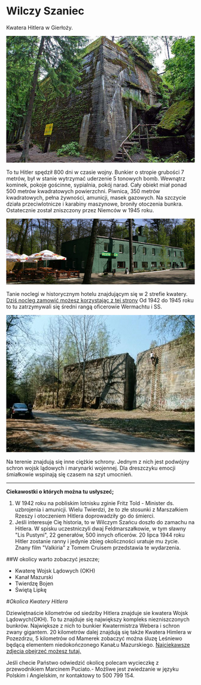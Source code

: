 # Wilczy Szaniec

Kwatera Hitlera w Gierłoży.

![Kwatera Hitlera](wilczy1.jpg)

To tu Hitler spędził 800 dni w czasie wojny. Bunkier o stropie grubości 7 metrów, 
był w stanie wytrzymać uderzenie 5 tonowych bomb. Wewnątrz kominek, pokoje gościnne,
sypialnia, pokój narad. Cały obiekt miał ponad 500 metrów kwadratowych powierzchni.
Piwnica, 350 metrów kwadratowych, pełna żywności, amunicji, masek gazowych. 
Na szczycie działa przeciwlotnicze i karabiny maszynowe, broniły otoczenia bunkra.
Ostatecznie został zniszczony przez Niemców w 1945 roku.

![Baza noclegowa](wilczy3.jpg)

Tanie noclegi w historycznym hotelu znajdującym się w 2 strefie kwatery.
[Dziś nocleg zamowić możesz korzystając z tej strony](http://wolfsschanze.pl/ "Tytuł")
Od 1942 do 1945 roku to tu zatrzymywali się średni rangą oficerowie Wermachtu i SS.

![Inne bunkry ciężkie](wilczy2.jpg)

Na terenie znajdują się inne ciężkie schrony. 
Jednym z nich jest podwójny schron wojsk lądowych i marynarki wojennej.
Dla dreszczyku emocji śmiałkowie wspinają się czasem na szyt umocnień.

***

**Ciekawostki o których można tu usłyszeć;**
<ol>
<li>W 1942 roku na pobliskim lotnisku zginie Fritz Told - Minister ds. uzbrojenia i amunicji. Wielu Twierdzi, że
to złe stosunki z Marszałkiem Rzeszy i otoczeniem Hitlera doprowadziły go do śmierci.</li>

<li>Jeśli interesuje Cię historia, to w Wilczym Szańcu doszło do zamachu na Hitlera. 
W spisku uczestniczyli dwaj Feldmarszałkowie, w tym sławny "Lis Pustyni", 22 generałów, 500 innych oficerów.
20 lipca 1944 roku Hitler zostanie ranny i jedynie zbieg okoliczności uratuje mu życie. 
Znany film "Valkiria" z Tomem Cruisem przedstawia te wydarzenia.</li>
</ol>




##W okolicy warto zobaczyć jeszcze;
<ul>
<li>Kwaterę Wojsk Lądowych (OKH)</li>
<li>Kanał Mazurski</li>
<li>Twierdzę Bojen</li>
<li>Świętą Lipkę</li>
</ul>

#*Okolica Kwatery Hitlera*

Dziewiętnaście kilometrów od siedziby Hitlera znajduje sie kwatera Wojsk Lądowych(OKH).
To tu znajduje się największy kompleks niezniszczonych bunkrów.
Największe z nich to bunkier Kwatermistrza Webera i schron zwany gigantem.
20 kilometrów dalej znajdują się także Kwatera Himlera w Pozezdrzu, 
5 kilometrów od Mamerek zobaczyć można śluzę Leśniewo będącą elementem niedokończonego KanaŁu Mazurskiego.
[Najciekawsze zdjecia obejrzeć możesz tutaj.](https://www.google.pl/search?q=mamerki&biw=1127&bih=588&tbm=isch&imgil=jmcxDgDIe5TFNM%253A%253BSYFTjyyEmyisoM%253Bhttp%25253A%25252F%25252Fmazury.info.pl%25252Fatrakcje%25252Fmamerki%25252F&source=iu&pf=m&fir=jmcxDgDIe5TFNM%253A%252CSYFTjyyEmyisoM%252C_&usg=__mLqd9_wVclRRaZ0Fm3VHNy8vfiA%3D&dpr=1&ved=0ahUKEwiH4t_ij9DMAhVD_iwKHYaXC4EQyjcILA&ei=hiYyV4eHF8P8swGGr66ICA#imgrc=jmcxDgDIe5TFNM%3A)

Jeśli checie Państwo odwiedzić okolicę polecam wycieczkę z przewodnikiem Marcinem Puciato.-
Możliwe jest zwiedzanie w języku Polskim i Angielskim, nr kontaktowy to 500 799 154.

